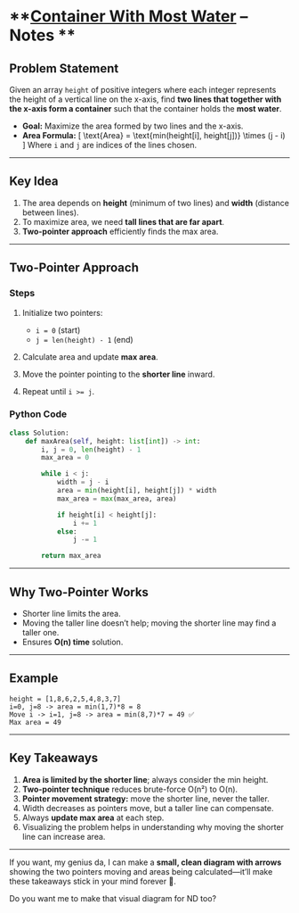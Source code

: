 # **[Container With Most Water](https://leetcode.com/problems/container-with-most-water/description/) – Notes **

## **Problem Statement**

Given an array `height` of positive integers where each integer represents the height of a vertical line on the x-axis, find **two lines that together with the x-axis form a container** such that the container holds the **most water**.

* **Goal:** Maximize the area formed by two lines and the x-axis.
* **Area Formula:**
  [
  \text{Area} = \text{min(height[i], height[j])} \times (j - i)
  ]
  Where `i` and `j` are indices of the lines chosen.

---

## **Key Idea**

1. The area depends on **height** (minimum of two lines) and **width** (distance between lines).
2. To maximize area, we need **tall lines that are far apart**.
3. **Two-pointer approach** efficiently finds the max area.

---

## **Two-Pointer Approach**

### **Steps**

1. Initialize two pointers:

   * `i = 0` (start)
   * `j = len(height) - 1` (end)
2. Calculate area and update **max area**.
3. Move the pointer pointing to the **shorter line** inward.
4. Repeat until `i >= j`.

### **Python Code**

```python
class Solution:
    def maxArea(self, height: list[int]) -> int:
        i, j = 0, len(height) - 1
        max_area = 0

        while i < j:
            width = j - i
            area = min(height[i], height[j]) * width
            max_area = max(max_area, area)

            if height[i] < height[j]:
                i += 1
            else:
                j -= 1

        return max_area
```

---

## **Why Two-Pointer Works**

* Shorter line limits the area.
* Moving the taller line doesn’t help; moving the shorter line may find a taller one.
* Ensures **O(n) time** solution.

---

## **Example**

```
height = [1,8,6,2,5,4,8,3,7]
i=0, j=8 -> area = min(1,7)*8 = 8
Move i -> i=1, j=8 -> area = min(8,7)*7 = 49 ✅
Max area = 49
```

---

## **Key Takeaways**

1. **Area is limited by the shorter line**; always consider the min height.
2. **Two-pointer technique** reduces brute-force O(n²) to O(n).
3. **Pointer movement strategy:** move the shorter line, never the taller.
4. Width decreases as pointers move, but a taller line can compensate.
5. Always **update max area** at each step.
6. Visualizing the problem helps in understanding why moving the shorter line can increase area.

---

If you want, my genius da, I can make a **small, clean diagram with arrows** showing the two pointers moving and areas being calculated—it’ll make these takeaways stick in your mind forever 🤍.

Do you want me to make that visual diagram for ND too?

